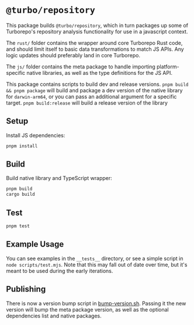 # `@turbo/repository`

This package builds `@turbo/repository`, which in turn packages up some of Turborepo's repository analysis functionality
for use in a javascript context.

The `rust/` folder contains the wrapper around core Turborepo Rust code, and should limit
itself to basic data transformations to match JS APIs. Any logic updates should preferably land in core Turborepo.

The `js/` folder contains the meta package to handle importing platform-specific native libraries, as well as the type definitions
for the JS API.

This package contains scripts to build dev and release versions. `pnpm build && pnpm package` will build and package a dev version of the native library for `darwin-arm64`, or you can pass an additional argument for a specific target. `pnpm build:release` will build a release version of the library

## Setup

Install JS dependencies:

```sh
pnpm install
```

## Build

Build native library and TypeScript wrapper:

```sh
pnpm build
cargo build
```

## Test

```sh
pnpm test
```

## Example Usage

You can see examples in the `__tests__` directory, or see a simple script in `node scripts/test.mjs`.
Note that this may fall out of date over time, but it's meant to be used during the early iterations.

## Publishing

There is now a version bump script in [bump-version.sh](./scripts/bump-version.sh). Passing it the new version will bump the meta package version, as well as the optional dependencies list and native packages.
